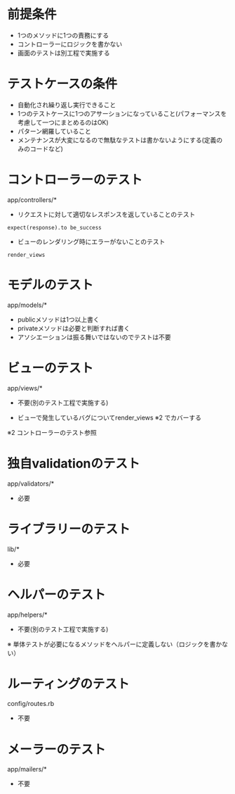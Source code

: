 # 前提条件
* 1つのメソッドに1つの責務にする
* コントローラーにロジックを書かない
* 画面のテストは別工程で実施する

# テストケースの条件
* 自動化され繰り返し実行できること
* 1つのテストケースに1つのアサーションになっていること(パフォーマンスを考慮して一つにまとめるのはOK)
* パターン網羅していること
* メンテナンスが大変になるので無駄なテストは書かないようにする(定義のみのコードなど)

# コントローラーのテスト
app/controllers/*

* リクエストに対して適切なレスポンスを返していることのテスト

```
expect(response).to be_success
```

* ビューのレンダリング時にエラーがないことのテスト

```
render_views
```

# モデルのテスト
app/models/*

* publicメソッドは1つ以上書く
* privateメソッドは必要と判断すれば書く
* アソシエーションは振る舞いではないのでテストは不要

# ビューのテスト
app/views/*

* 不要(別のテスト工程で実施する)

* ビューで発生しているバグについてrender_views ※2 でカバーする

※2 コントローラーのテスト参照

# 独自validationのテスト
app/validators/*

* 必要

# ライブラリーのテスト
lib/*

* 必要

# ヘルパーのテスト
app/helpers/*

* 不要(別のテスト工程で実施する)

※ 単体テストが必要になるメソッドをヘルパーに定義しない（ロジックを書かない）

# ルーティングのテスト
config/routes.rb

* 不要

# メーラーのテスト
app/mailers/*

* 不要